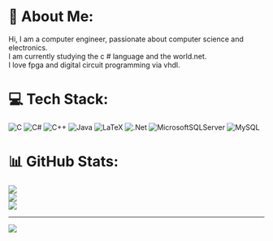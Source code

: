 # 💫 About Me:
Hi, I am a computer engineer, passionate about computer science and electronics.<br>I am currently studying the c # language and the world.net.<br>I love fpga and digital circuit programming via vhdl.


# 💻 Tech Stack:
![C](https://img.shields.io/badge/c-%2300599C.svg?style=for-the-badge&logo=c&logoColor=white) ![C#](https://img.shields.io/badge/c%23-%23239120.svg?style=for-the-badge&logo=c-sharp&logoColor=white) ![C++](https://img.shields.io/badge/c++-%2300599C.svg?style=for-the-badge&logo=c%2B%2B&logoColor=white) ![Java](https://img.shields.io/badge/java-%23ED8B00.svg?style=for-the-badge&logo=java&logoColor=white) ![LaTeX](https://img.shields.io/badge/latex-%23008080.svg?style=for-the-badge&logo=latex&logoColor=white) ![.Net](https://img.shields.io/badge/.NET-5C2D91?style=for-the-badge&logo=.net&logoColor=white) ![MicrosoftSQLServer](https://img.shields.io/badge/Microsoft%20SQL%20Sever-CC2927?style=for-the-badge&logo=microsoft%20sql%20server&logoColor=white) ![MySQL](https://img.shields.io/badge/mysql-%2300f.svg?style=for-the-badge&logo=mysql&logoColor=white)
# 📊 GitHub Stats:
![](https://github-readme-stats.vercel.app/api?username=vick93h&theme=dark&hide_border=false&include_all_commits=false&count_private=false)<br/>
![](https://github-readme-streak-stats.herokuapp.com/?user=vick93h&theme=dark&hide_border=false)<br/>
![](https://github-readme-stats.vercel.app/api/top-langs/?username=vick93h&theme=dark&hide_border=false&include_all_commits=false&count_private=false&layout=compact)

---
[![](https://visitcount.itsvg.in/api?id=vick93h&icon=0&color=0)](https://visitcount.itsvg.in)
